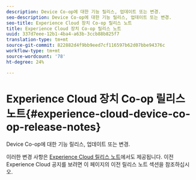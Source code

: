 ```yaml
---
description: Device Co-op에 대한 기능 릴리스, 업데이트 또는 변경.
seo-description: Device Co-op에 대한 기능 릴리스, 업데이트 또는 변경.
seo-title: Experience Cloud 장치 Co-op 릴리스 노트
title: Experience Cloud 장치 Co-op 릴리스 노트
uuid: 337d7eee-12b1-4ba4-a63b-3ccb88b825f7
translation-type: tm+mt
source-git-commit: 822882d4f9bb9eed7cf116597b62d07bbe94376c
workflow-type: tm+mt
source-wordcount: '78'
ht-degree: 24%

---
```



# Experience Cloud 장치 Co-op 릴리스 노트{#experience-cloud-device-co-op-release-notes}

Device Co-op에 대한 기능 릴리스, 업데이트 또는 변경.

이러한 변경 사항은 [Experience Cloud 릴리스 노트](https://docs.adobe.com/content/help/ko-KR/release-notes/experience-cloud/current.html)에서도 제공됩니다. 이전 Experience Cloud 공지를 보려면 이 페이지의 이전 릴리스 노트 섹션을 참조하십시오.

